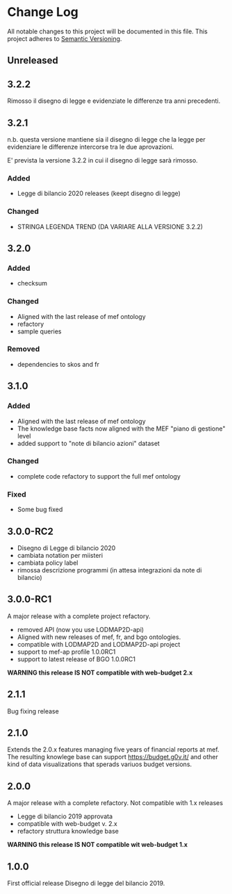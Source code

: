 Change Log
===========
All notable changes to this project will be documented in this file.
This project adheres to [Semantic Versioning](http://semver.org/).

## Unreleased


## 3.2.2

Rimosso il disegno di legge e evidenziate le differenze tra anni precedenti.


## 3.2.1

n.b. questa versione mantiene sia il disegno di legge che la legge per evidenziare
le differenze intercorse tra le due aprovazioni.

E' prevista la versione 3.2.2 in cui il disegno di legge sarà rimosso.

### Added

- Legge di bilancio 2020 releases (keept disegno di legge)


### Changed

- STRINGA LEGENDA TREND (DA VARIARE ALLA VERSIONE 3.2.2)


## 3.2.0

### Added

- checksum

### Changed

- Aligned with the last release of mef ontology
- refactory
- sample queries

### Removed

- dependencies to skos and fr



## 3.1.0

### Added

- Aligned with the last release of mef ontology
- The knowledge base facts now aligned with the MEF "piano di gestione" level
- added support to "note di bilancio azioni" dataset

### Changed

- complete code refactory to support the full mef ontology

### Fixed

- Some bug fixed


## 3.0.0-RC2

- Disegno di Legge di bilancio 2020
- cambiata notation per miisteri
- cambiata policy label
- rimossa descrizione programmi (in attesa integrazioni da note di bilancio)


## 3.0.0-RC1

A major release with a complete project refactory. 

- removed API (now you use LODMAP2D-api)
- Aligned with new releases of mef, fr, and bgo ontologies.
- compatible with LODMAP2D and LODMAP2D-api project
- support to mef-ap profile 1.0.0RC1
- support to latest release of BGO 1.0.0RC1

**WARNING this release IS NOT compatible with web-budget 2.x**


## 2.1.1

Bug fixing release

## 2.1.0

Extends the 2.0.x features managing five years of financial reports at mef. 
The resulting knowlege base can support https://budget.g0v.it/ and other kind of data visualizations that sperads variuos budget versions.

## 2.0.0

A major release with a complete refactory. Not compatible with 1.x releases

- Legge di bilancio 2019 approvata
- compatible with web-budget v. 2.x
- refactory struttura knowledge base

**WARNING this release IS NOT compatible wit web-budget 1.x**


## 1.0.0

First official release
Disegno di legge del bilancio 2019.


